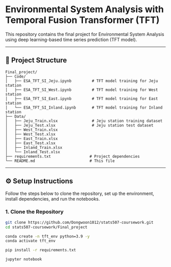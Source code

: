 # Environmental System Analysis with Temporal Fusion Transformer (TFT)
This repository contains the final project for Environmental System Analysis using deep learning-based time series prediction (TFT model).

---

## 📁 Project Structure

```
Final_project/
├── Code/
│   ├── ESA_TFT_SI_Jeju.ipynb         # TFT model training for Jeju station
│   ├── ESA_TFT_SI_West.ipynb         # TFT model training for West station
│   ├── ESA_TFT_SI_East.ipynb         # TFT model training for East station
│   └── ESA_TFT_SI_Inland.ipynb       # TFT model training for Inland station
├── Data/
│   ├── Jeju_Train.xlsx               # Jeju station training dataset
│   ├── Jeju_Test.xlsx                # Jeju station test dataset
│   ├── West_Train.xlsx
│   ├── West_Test.xlsx
│   ├── East_Train.xlsx
│   ├── East_Test.xlsx
│   ├── Inland_Train.xlsx
│   └── Inland_Test.xlsx
├── requirements.txt                 # Project dependencies
└── README.md                        # This file
```

---

## ⚙️ Setup Instructions

Follow the steps below to clone the repository, set up the environment, install dependencies, and run the notebooks.

### 1. Clone the Repository

```bash
git clone https://github.com/Dongwoon1012/stats507-coursework.git
cd stats507-coursework/Final_project

conda create -n tft_env python=3.9 -y
conda activate tft_env

pip install -r requirements.txt

jupyter notebook
